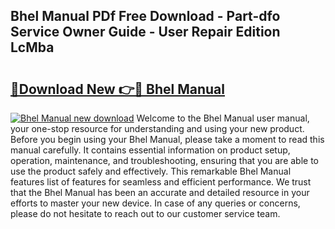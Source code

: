 ## Bhel Manual PDf Free Download - Part-dfo Service Owner Guide - User Repair Edition LcMba

# <h2><a href="http://bc6923.oget.top/?id=Bhel+Manual">🔗Download New 👉🔴 Bhel Manual</a></h2>

[![Bhel Manual new download](https://i.imgur.com/5g1atiW.png)](http://bc6923.oget.top/?id=Bhel+Manual)
Welcome to the Bhel Manual user manual, your one-stop resource for understanding and using your new product. Before you begin using your Bhel Manual, please take a moment to read this manual carefully. It contains essential information on product setup, operation, maintenance, and troubleshooting, ensuring that you are able to use the product safely and effectively. This remarkable Bhel Manual features list of features for seamless and efficient performance. We trust that the Bhel Manual has been an accurate and detailed resource in your efforts to master your new device. In case of any queries or concerns, please do not hesitate to reach out to our customer service team.
